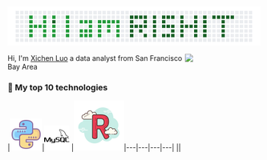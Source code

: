 

<a href="https://www.rishit.tech"><img src="https://github.com/Rishit-dagli/Rishit-dagli/blob/master/images/header_image.png" width="900"></a>
 
<img align='right' src='https://github.com/Rishit-dagli/Rishit-dagli/blob/master/images/octocat-anime.gif' width='150"'>

Hi, I'm [Xichen Luo](https://www.linkedin.com/in/luoxich01/) a data analyst from San Francisco Bay Area

### :robot: My top 10 technologies

|![](https://github.com/luoxich01/images/blob/main/Python.png)|![](https://github.com/luoxich01/images/blob/main/mysql.png)
|![](https://github.com/luoxich01/images/blob/main/R.png)|---|---|---|---|
||


